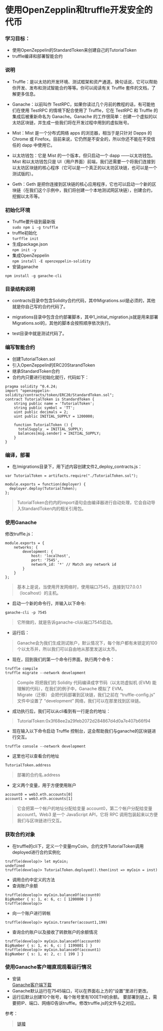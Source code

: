 # 使用OpenZepplin和truffle开发安全的代币
### 学习目标：
* 使用OpenZeppelin的StandardToken来创建自己的TutorialToken  
* truffle编译和部署智能合约

### 说明
* Truffle：是以太坊的开发环境、测试框架和资产通道。换句话说，它可以帮助你开发、发布和测试智能合约等等。你可以阅读有关 Truffle 套件的文档，了解更多信息。

* Ganache：以前叫作 TestRPC，如果你读过几个月前的教程的话，有可能他们在使用 TestRPC 的情境下配合使用了 Truffle，它在 TestRPC 和 Truffle 的集成后被重新命名为 Ganache。Ganache 的工作很简单：创建一个虚拟的以太坊区块链，并生成一些我们将在开发过程中用到的虚拟账号。
* Mist：Mist 是一个分布式网络 apps 的浏览器，相当于是只针对 Dapps 的 Chrome 或 Firefox。目前来说，它仍然是不安全的，所以你还不能在不受信任的 dapp 中使用它。  

* 以太坊钱包：它是 Mist 的一个版本，但只启动一个 dapp ——以太坊钱包。Mist 和以太坊钱包只是 UI（用户界面）前端，我们还需要一个将我们连接到以太坊区块链的核心程序（它可以是一个真正的以太坊区块链，也可以是一个测试版的）。

* Geth：Geth 是把你连接到区块链的核心应用程序，它也可以启动一个新的区块链（在我们这个示例中，我们将创建一个本地测试网区块链），创建合约，挖掘以太币等。
### 初始化环境
* Truffle要升级到最新版  
 ```sudo npm i -g truffle```
* truffle初始化  
```turffle init```
* 生成package.json  
```npm init -y```
* 集成OpenZeppelin  
```npm install -E openzeppelin-solidity```
* 安装ganache
```
npm install -g ganache-cli
```

### 目录结构说明
* contracts目录中包含Solidity合约代码，其中Migrations.sol是必须的，其他就是你自己写的合约代码了。

*  migrations目录中包含合约部署脚本，其中1_initial_migration.js就是用来部署Migrations.sol的，其他的脚本会按照顺序依次执行。

* test目录中就是测试代码了。

### 编写智能合约
* 创建TutorialToken.sol
* 引入OpenZeppelin的ERC20StarandToken
* 继承StandardToken合约 
* 合约内只要进行初始化就行，代码如下：
```
pragma solidity ^0.4.24;
import "openzeppelin-solidity/contracts/token/ERC20/StandardToken.sol";
contract TutorialToken is StandardToken {
    string public name = 'TutorialToken';
    string public symbol = 'TT';
    uint public decimals = 2;
    uint public INITIAL_SUPPLY = 1200000;

    function TutorialToken () {
      totalSupply_ = INITIAL_SUPPLY;
      balances[msg.sender] = INITIAL_SUPPLY;
    }
}
```

### 编译，部署
* 在/migrations目录下，用下述内容创建文件2_deploy_contracts.js：
```
var TutorialToken = artifacts.require("./TutorialToken.sol");

module.exports = function(deployer) {
  deployer.deploy(TutorialToken);
};
```
> TutorialToken合约内的import语句会由编译器进行自动处理，它会自动导入StandardToken内的相关引用包。  
### 使用Ganache

修改truffle.js：
```
module.exports = {  
    networks: {  
        development: {  
            host: 'localhost',  
            port: '7545',  
            network_id: '*' // Match any network id  
        }  
    }  
};  
```
> 基本上是说，当使用开发网络时，使用端口7545，连接到127.0.0.1（localhost）的主机。

* 启动一个新的命令行，并输入以下命令:

```
ganache-cli -p 7545
```
> 它所做的，就是告诉ganache-cli从端口7545启动。
* 运行后：
> Ganache会为我们生成测试账户，默认情况下，每个账户都有未锁定的100个以太币并，所以我们可以自由地从那里发送以太币。

* 现在，回到我们的第一个命令行界面，执行两个命令：
```
truffle compile
truffle migrate --network development
```
> Compile 将把我们的 Solidity 代码编译成字节码（以太坊虚拟机 (EVM) 能理解的代码），在我们的例子中，Ganache 模拟了 EVM。  
Migrate（迁移） 会把代码部署到区块链，我们之前在 “truffle-config.js” 文件中设置了 “development” 网络，我们可以在那里找到区块链。

* 成功执行后，我们可以从cli看到有一行是合约地址：
> TutorialToken:0x3f68ee2a29feb2072d284867d4d0a7e407b66f94

* 现在输入以下命令启动 Truffle 控制台，这会帮助我们与ganache的区块链进行交互。
```
truffle console --network development
```
* 这里也可以查看合约地址
```
TutorialToken.address
```
> 部署的合约名.address

* 定义两个变量，用于方便使用账户
```
account0 = web3.eth.accounts[0]
account1 = web3.eth.accounts[1]
```
> 它会把第一个帐户的地址分配给变量 account0，第二个帐户分配给变量 account1。Web3 是一个 JavaScript API，它将 RPC 调用包装起来以方便我们与区块链进行交互。

### 获取合约对象
* 在truffle的cli下，定义一个变量myCoin，合约文件TutorialToken调用deployed进行合约实例化 
```
truffle(develop)> let myCoin;  
undefined  
truffle(develop)> TutorialToken.deployed().then(inst => myCoin = inst)  
```
* 调用合约中定义的方法
* 查询账户余额
```
truffle(develop)> myCoin.balanceOf(account0)
BigNumber { s: 1, e: 6, c: [ 1200000 ] }
truffle(develop)>
```
* 向一个账户进行转帐
```
truffle(develop)> myCoin.transfer(account1,199)
```
* 查询合约账户以及接收了转款账户的余额情况
```
truffle(develop)> myCoin.balanceOf(account0)
BigNumber { s: 1, e: 6, c: [ 1199801 ] }
truffle(develop)> myCoin.balanceOf(account1)
BigNumber { s: 1, e: 2, c: [ 199 ] }
```

### 使用Ganache客户端直观观看运行情况
* 安装  
[Ganache客户端下载](https://github.com/trufflesuite/ganache/releases)  
* Ganache默认运行在7545端口，可以在界面右上方的“设置”里进行更改。  
* 运行后默认创建10个账号，每个账号里有100ETH的余额。
要部署到链上，需要把IP、端口、网络ID告诉truffle。修改truffle.js的文件与之对应。

参考：
> [链接](https://github.com/devzl/ethereum-walkthrough-2)
